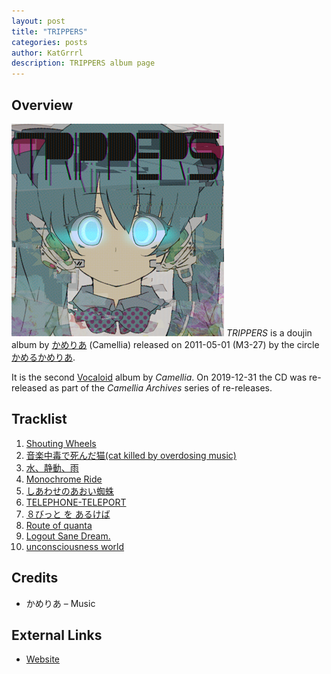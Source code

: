 ```yaml
---
layout: post
title: "TRIPPERS"
categories: posts
author: KatGrrrl
description: TRIPPERS album page
---
```


## Overview

![CTCD-002](/assets/images/CTCD-002.png)
*TRIPPERS* is a doujin album by [かめりあ](/_articles/camellia.md) (Camellia) released on 2011-05-01 (M3-27) by the circle [かめるかめりあ](#).

It is the second [Vocaloid](https://en.wikipedia.org/wiki/Vocaloid) album by *Camellia*. On 2019-12-31 the CD was re-released as part of the *Camellia Archives* series of re-releases.

## Tracklist

1. [Shouting Wheels](#)
2. [音楽中毒で死んだ猫(cat killed by overdosing music)](#)
3. [水、静動、雨](#)
4. [Monochrome Ride](#)
5. [しあわせのあおい蜘蛛](#)
6. [TELEPHONE-TELEPORT](#)
7. [８びっと を あるけば](#)
8. [Route of quanta](#)
9. [Logout Sane Dream.](#)
10. [unconsciousness world](#)

## Credits

* かめりあ – Music

## External Links

* [Website](http://camtek.seesaa.net/article/192334171.html)
